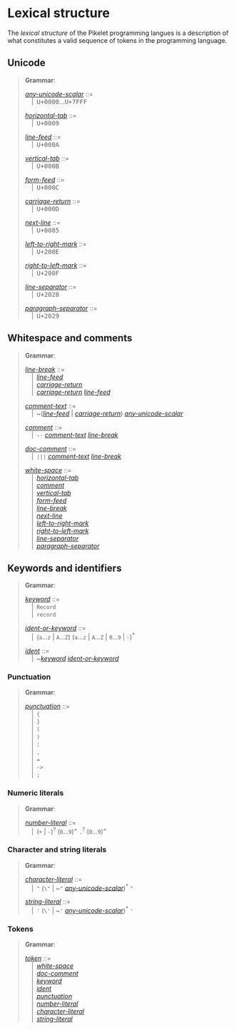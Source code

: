# Lexical structure

The _lexical structure_ of the Pikelet programming langues is a description of what constitutes a valid sequence of tokens in the programming language.

## Unicode

> **Grammar**:
>
> <a href="#var:any-unicode-scalar"><var id="var:any-unicode-scalar">any-unicode-scalar</var></a> ::=\
> &emsp;|&ensp;<kbd>U+0000</kbd>&hellip;<kbd>U+7FFF</kbd>
>
> <a href="#var:horizontal-tab"><var id="var:horizontal-tab">horizontal-tab</var></a> ::=\
> &emsp;|&ensp;<kbd>U+0009</kbd>
>
> <a href="#var:line-feed"><var id="var:line-feed">line-feed</var></a> ::=\
> &emsp;|&ensp;<kbd>U+000A</kbd>
>
> <a href="#var:vertical-tab"><var id="var:vertical-tab">vertical-tab</var></a> ::=\
> &emsp;|&ensp;<kbd>U+000B</kbd>
>
> <a href="#var:form-feed"><var id="var:form-feed">form-feed</var></a> ::=\
> &emsp;|&ensp;<kbd>U+000C</kbd>
>
> <a href="#var:carriage-return"><var id="var:carriage-return">carriage-return</var></a> ::=\
> &emsp;|&ensp;<kbd>U+000D</kbd>
>
> <a href="#var:next-line"><var id="var:next-line">next-line</var></a> ::=\
> &emsp;|&ensp;<kbd>U+0085</kbd>
>
> <a href="#var:left-to-right-mark"><var id="var:left-to-right-mark">left-to-right-mark</var></a> ::=\
> &emsp;|&ensp;<kbd>U+200E</kbd>
>
> <a href="#var:right-to-left-mark"><var id="var:right-to-left-mark">right-to-left-mark</var></a> ::=\
> &emsp;|&ensp;<kbd>U+200F</kbd>
>
> <a href="#var:line-separator"><var id="var:line-separator">line-separator</var></a> ::=\
> &emsp;|&ensp;<kbd>U+2028</kbd>
>
> <a href="#var:paragraph-separator"><var id="var:paragraph-separator">paragraph-separator</var></a> ::=\
> &emsp;|&ensp;<kbd>U+2029</kbd>

## Whitespace and comments

> **Grammar**:
>
> <a href="#var:line-break"><var id="var:line-break">line-break</var></a> ::=\
> &emsp;|&ensp;<a href="#var:line-feed"><var>line-feed</var></a>\
> &emsp;|&ensp;<a href="#var:carriage-return"><var>carriage-return</var></a>\
> &emsp;|&ensp;<a href="#var:carriage-return"><var>carriage-return</var></a> <a href="#var:line-feed"><var>line-feed</var></a>
>
> <a href="#var:comment-text"><var id="var:comment-text">comment-text</var></a> ::=\
> &emsp;|&ensp;~(<a href="#var:line-feed"><var>line-feed</var></a> | <a href="#var:carriage-return"><var>carriage-return</var></a>) <a href="#var:any-unicode-scalar"><var>any-unicode-scalar</var></a>
>
> <a href="#var:comment"><var id="var:comment">comment</var></a> ::=\
> &emsp;|&ensp;`--` <a href="comment-text"><var>comment-text</var></a> <a href="#var:line-break"><var>line-break</var></a>
>
> <a href="#var:doc-comment"><var id="var:doc-comment">doc-comment</var></a> ::=\
> &emsp;|&ensp;`|||` <a href="comment-text"><var>comment-text</var></a> <a href="#var:line-break"><var>line-break</var></a>
>
> <a href="#var:white-space"><var id="var:white-space">white-space</var></a> ::=\
> &emsp;|&ensp;<a href="#var:horizontal-tab"><var>horizontal-tab</var></a>\
> &emsp;|&ensp;<a href="#var:comment"><var>comment</var></a>\
> &emsp;|&ensp;<a href="#var:vertical-tab"><var>vertical-tab</var></a>\
> &emsp;|&ensp;<a href="#var:form-feed"><var>form-feed</var></a>\
> &emsp;|&ensp;<a href="#var:line-break"><var>line-break</var></a>\
> &emsp;|&ensp;<a href="#var:next-line"><var>next-line</var></a>\
> &emsp;|&ensp;<a href="#var:left-to-right-mark"><var>left-to-right-mark</var></a>\
> &emsp;|&ensp;<a href="#var:right-to-left-mark"><var>right-to-left-mark</var></a>\
> &emsp;|&ensp;<a href="#var:line-separator"><var>line-separator</var></a>\
> &emsp;|&ensp;<a href="#var:paragraph-separator"><var>paragraph-separator</var></a>

## Keywords and identifiers

> **Grammar**:
>
> <a href="#var:keyword"><var id="var:keyword">keyword</var></a> ::=\
> &emsp;|&ensp;`Record`\
> &emsp;|&ensp;`record`
>
> <a href="#var:ident-or-keyword"><var id="var:ident-or-keyword">ident-or-keyword</var></a> ::=\
> &emsp;|&ensp;(`a`&hellip;`z` | `A`&hellip;`Z`) (`a`&hellip;`z` | `A`&hellip;`Z` | `0`&hellip;`9` | `-`)<sup>\*</sup>
>
> <a href="#var:ident"><var id="var:ident">ident</var></a> ::=\
> &emsp;|&ensp;~<a href="#var:keyword"><var>keyword</var></a> <a href="#var:ident-or-keyword"><var>ident-or-keyword</var></a>

### Punctuation

> **Grammar**:
>
> <a href="#var:punctuation"><var id="var:punctuation">punctuation</var></a> ::=\
> &emsp;|&ensp;`{`\
> &emsp;|&ensp;`}`\
> &emsp;|&ensp;`(`\
> &emsp;|&ensp;`)`\
> &emsp;|&ensp;`:`\
> &emsp;|&ensp;`,`\
> &emsp;|&ensp;`=`\
> &emsp;|&ensp;`->`\
> &emsp;|&ensp;`;`

### Numeric literals

> **Grammar**:
>
> <a href="#var:number-literal"><var id="var:number-literal">number-literal</var></a> ::=\
> &emsp;|&ensp;(`+` | `-`)<sup>?</sup> (`0`&hellip;`9`)<sup>+</sup> `.`<sup>?</sup> (`0`&hellip;`9`)<sup>+</sup>

### Character and string literals

> **Grammar**:
>
> <a href="#var:character-literal"><var id="var:character-literal">character-literal</var></a> ::=\
> &emsp;|&ensp;`"` (`\"` | ~`"` <a href="#var:any-unicode-scalar"><var>any-unicode-scalar</var></a>)<sup>*</sup>  `"`
>
> <a href="#var:string-literal"><var id="var:string-literal">string-literal</var></a> ::=\
> &emsp;|&ensp;`'` (`\'` | ~`'` <a href="#var:any-unicode-scalar"><var>any-unicode-scalar</var></a>)<sup>*</sup>  `'`

### Tokens

> **Grammar**:
>
> <a href="#var:token"><var id="var:token">token</var></a> ::=\
> &emsp;|&ensp;<a href="#var:white-space"><var>white-space</var></a>\
> &emsp;|&ensp;<a href="#var:doc-comment"><var>doc-comment</var></a>\
> &emsp;|&ensp;<a href="#var:keyword"><var>keyword</var></a>\
> &emsp;|&ensp;<a href="#var:ident"><var>ident</var></a>\
> &emsp;|&ensp;<a href="#var:punctuation"><var>punctuation</var></a>\
> &emsp;|&ensp;<a href="#var:number-literal"><var>number-literal</var></a>\
> &emsp;|&ensp;<a href="#var:character-literal"><var>character-literal</var></a>\
> &emsp;|&ensp;<a href="#var:string-literal"><var>string-literal</var></a>
